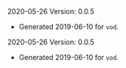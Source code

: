2020-05-26 Version: 0.0.5
- Generated 2019-06-10 for `vod`.

2020-05-26 Version: 0.0.5
- Generated 2019-06-10 for `vod`.

